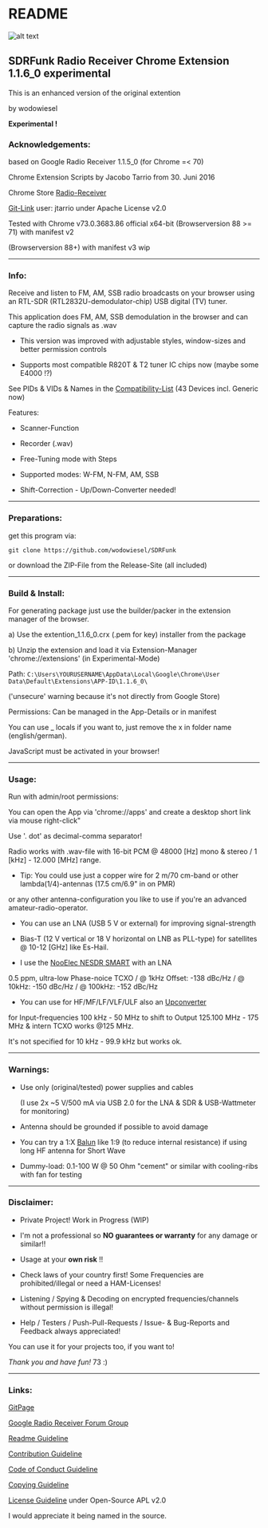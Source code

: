 # README

![alt text](https://github.com/wodowiesel/SDRFunk/blob/master/docs/favicon.png "Logo SDRFunk")

## SDRFunk Radio Receiver Chrome Extension 1.1.6_0 experimental

This is an enhanced version of the original extention

by wodowiesel

**Experimental !**

### Acknowledgements:

based on Google Radio Receiver 1.1.5_0 (for Chrome =< 70)

Chrome Extension Scripts by Jacobo Tarrio from 30. Juni 2016

Chrome Store [Radio-Receiver](https://chrome.google.com/webstore/detail/radio-receiver/miieomcelenidlleokajkghmifldohpo)

[Git-Link](https://github.com/google/radioreceiver) user: jtarrio under Apache License v2.0

Tested with Chrome v73.0.3683.86 official x64-bit (Browserversion 88 >= 71) with manifest v2

(Browserversion 88+) with manifest v3 wip

___

### Info:

Receive and listen to FM, AM, SSB radio broadcasts on your browser using an RTL-SDR (RTL2832U-demodulator-chip) USB digital (TV) tuner.

This application does FM, AM, SSB demodulation in the browser and can capture the radio signals as .wav

* This version was improved with adjustable styles, window-sizes and better permission controls

* Supports most compatible R820T & T2 tuner IC chips now (maybe some E4000 !?)

See PIDs & VIDs & Names in the [Compatibility-List](docs/compatibility-list.csv) (43 Devices incl. Generic now)

Features:

* Scanner-Function

* Recorder (.wav)

* Free-Tuning mode with Steps

* Supported modes: W-FM, N-FM, AM, SSB

* Shift-Correction - Up/Down-Converter needed!

___

### Preparations:

get this program via:

`git clone https://github.com/wodowiesel/SDRFunk`

or download the ZIP-File from the Release-Site (all included)

___

### Build & Install:

 For generating package just use the builder/packer in the extension manager of the browser.

a) Use the extention_1.1.6_0.crx (.pem for key) installer from the package

b) Unzip the extension and load it via Extension-Manager 'chrome://extensions' (in Experimental-Mode)

Path: `C:\Users\YOURUSERNAME\AppData\Local\Google\Chrome\User Data\Default\Extensions\APP-ID\1.1.6_0\`

('unsecure' warning because it's not directly from Google Store)

Permissions: Can be managed in the App-Details or in manifest

You can use _ locals if you want to, just remove the x in folder name (english/german).

JavaScript must be activated in your browser!

___

### Usage:

Run with admin/root permissions:

You can open the App via 'chrome://apps' and create a desktop short link via mouse right-click"

Use '. dot' as decimal-comma separator!

Radio works with .wav-file with 16-bit PCM @ 48000 [Hz] mono & stereo / 1 [kHz] - 12.000 [MHz] range.

- Tip: You could use just a copper wire for 2 m/70 cm-band or other lambda(1/4)-antennas (17.5 cm/6.9" in on PMR)

or any other antenna-configuration you like to use if you're an advanced amateur-radio-operator.

- You can use an LNA (USB 5 V or external) for improving signal-strength

- Bias-T (12 V vertical or 18 V horizontal on LNB as PLL-type) for satellites @ 10-12 [GHz] like Es-Hail.

- I use the [NooElec NESDR SMART](https://www.nooelec.com/store/sdr/sdr-receivers/nesdr/nesdr-smart-sdr.html) with an LNA

 0.5 ppm, ultra-low Phase-noice TCXO / @ 1kHz Offset: -138 dBc/Hz / @ 10kHz: -150 dBc/Hz / @ 100kHz: -152 dBc/Hz

- You can use for HF/MF/LF/VLF/ULF also an [Upconverter](https://www.amazon.de/Ham-Plus-zusammengebaut-benutzerdefiniertem-Frequenzbereich/dp/B076CYK8XZ/ref=pd_sbs_23_4/261-1084655-6713527?_encoding=UTF8&pd_rd_i=B076CYK8XZ&pd_rd_r=391428bd-af05-4e16-9e6d-e34dacb8f75b&pd_rd_w=IetOU&pd_rd_wg=UDmaE&pf_rd_p=74d946ea-18de-4443-bed6-d8837f922070&pf_rd_r=5E3NGBQXQGKN6E77P5BS&psc=1&refRID=5E3NGBQXQGKN6E77P5BS)

for Input-frequencies 100 kHz - 50 MHz to shift to Output 125.100 MHz - 175 MHz & intern TCXO works @125 MHz.

It's not specified for 10 kHz - 99.9 kHz but works ok.
___

### Warnings:

- Use only (original/tested) power supplies and cables

  (I use 2x ~5 V/500 mA via USB 2.0 for the LNA & SDR & USB-Wattmeter for monitoring)

- Antenna should be grounded if possible to avoid damage

- You can try a 1:X [Balun](https://www.amazon.de/NooElec-Balun-One-Nine-Applications/dp/B00R09WHT6/ref=pd_sbs_147_10?_encoding=UTF8&pd_rd_i=B00R09WHT6&pd_rd_r=d2cac03b-cede-4982-8814-be89ebc173f6&pd_rd_w=nPtSC&pd_rd_wg=E6ycZ&pf_rd_p=74d946ea-18de-4443-bed6-d8837f922070&pf_rd_r=S5SHDCX2JMVDNEKXMZ4D&psc=1&refRID=S5SHDCX2JMVDNEKXMZ4D) like 1:9 (to reduce internal resistance) if using long HF antenna for Short Wave

- Dummy-load: 0.1-100 W @ 50 Ohm "cement" or similar with cooling-ribs with fan for testing

___

### Disclaimer:

- Private Project! Work in Progress (WIP)

- I'm not a professional so **NO guarantees or warranty** for any damage or similar!!

- Usage at your **own risk** !!

- Check laws of your country first! Some Frequencies are prohibited/illegal or need a HAM-Licenses!

- Listening / Spying & Decoding on encrypted frequencies/channels without permission is illegal!

* Help / Testers / Push-Pull-Requests / Issue- & Bug-Reports and Feedback always appreciated!

You can use it for your projects too, if you want to!

*Thank you and have fun!* 73 :)

___

### Links:

[GitPage](https://wodowiesel.github.io/SDRFunk/)

[Google Radio Receiver Forum Group](https://groups.google.com/forum/#!forum/radioreceiver)

[Readme Guideline](README.md)

[Contribution Guideline](docs/CONTRIBUTING.md)

[Code of Conduct Guideline](docs/CODE_OF_CONDUCT.md)

[Copying Guideline](docs/COPYING.md)

[License Guideline](LICENSE.md) under Open-Source APL v2.0

I would appreciate it being named in the source.
